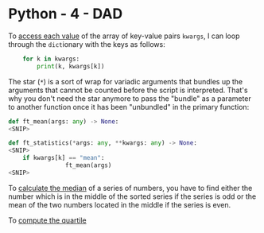 # Python - 4 - DAD

To [access each value](https://stackoverflow.com/a/26660785) of the array of key-value pairs `kwargs`, I can loop through the `dict`ionary with the keys as follows:

```python
    for k in kwargs:
        print(k, kwargs[k])
```

The star (`*`) is a sort of wrap for variadic arguments that bundles up the arguments that cannot be counted before the script is interpreted.
That's why you don't need the star anymore to pass the "bundle" as a parameter to another function once it has been "unbundled" in the primary function:

```Python
def ft_mean(args: any) -> None:
<SNIP>

def ft_statistics(*args: any, **kwargs: any) -> None:
<SNIP>
    if kwargs[k] == "mean":
                ft_mean(args)
<SNIP>
```

To [calculate the median](https://www.mathsisfun.com/median.html) of a series of numbers, you have to find either the number which is in the middle of the sorted series if the series is odd or the mean of the two numbers located in the middle if the series is even.

To [compute the quartile](https://en.wikipedia.org/wiki/Quartile)